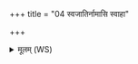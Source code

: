 +++
title = "04 स्वजातिर्नामासि स्वाहा"

+++
<details><summary>मूलम् (WS)</summary>

स्वजातिर्नामासि स्वाहा ॥ ४ ॥
</details>